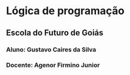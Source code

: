 # Lógica de programação
## Escola do Futuro de Goiás 
### Aluno: Gustavo Caires da Silva 
### Docente: Agenor Firmino Junior